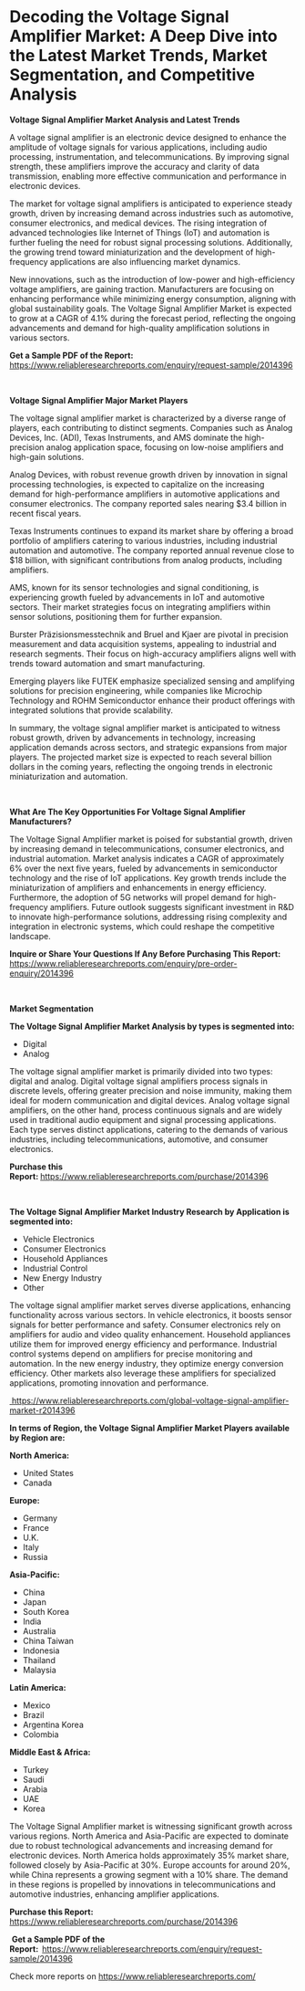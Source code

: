 <p><h1>Decoding the Voltage Signal Amplifier Market: A Deep Dive into the Latest Market Trends, Market Segmentation, and Competitive Analysis</h1></p><p><strong>Voltage Signal Amplifier Market Analysis and Latest Trends</strong></p>
<p><p>A voltage signal amplifier is an electronic device designed to enhance the amplitude of voltage signals for various applications, including audio processing, instrumentation, and telecommunications. By improving signal strength, these amplifiers improve the accuracy and clarity of data transmission, enabling more effective communication and performance in electronic devices.</p><p>The market for voltage signal amplifiers is anticipated to experience steady growth, driven by increasing demand across industries such as automotive, consumer electronics, and medical devices. The rising integration of advanced technologies like Internet of Things (IoT) and automation is further fueling the need for robust signal processing solutions. Additionally, the growing trend toward miniaturization and the development of high-frequency applications are also influencing market dynamics.</p><p>New innovations, such as the introduction of low-power and high-efficiency voltage amplifiers, are gaining traction. Manufacturers are focusing on enhancing performance while minimizing energy consumption, aligning with global sustainability goals. The Voltage Signal Amplifier Market is expected to grow at a CAGR of 4.1% during the forecast period, reflecting the ongoing advancements and demand for high-quality amplification solutions in various sectors.</p></p>
<p><strong>Get a Sample PDF of the Report:&nbsp;</strong> <a href="https://www.reliableresearchreports.com/enquiry/request-sample/2014396?utm_campaign=2221&utm_medium=2&utm_source=Github&utm_content=ia&utm_term=11022025&utm_id=voltage-signal-amplifier">https://www.reliableresearchreports.com/enquiry/request-sample/2014396</a></p>
<p>&nbsp;</p>
<p><strong>Voltage Signal Amplifier Major Market Players</strong></p>
<p><p>The voltage signal amplifier market is characterized by a diverse range of players, each contributing to distinct segments. Companies such as Analog Devices, Inc. (ADI), Texas Instruments, and AMS dominate the high-precision analog application space, focusing on low-noise amplifiers and high-gain solutions. </p><p>Analog Devices, with robust revenue growth driven by innovation in signal processing technologies, is expected to capitalize on the increasing demand for high-performance amplifiers in automotive applications and consumer electronics. The company reported sales nearing $3.4 billion in recent fiscal years.</p><p>Texas Instruments continues to expand its market share by offering a broad portfolio of amplifiers catering to various industries, including industrial automation and automotive. The company reported annual revenue close to $18 billion, with significant contributions from analog products, including amplifiers.</p><p>AMS, known for its sensor technologies and signal conditioning, is experiencing growth fueled by advancements in IoT and automotive sectors. Their market strategies focus on integrating amplifiers within sensor solutions, positioning them for further expansion.</p><p>Burster Präzisionsmesstechnik and Bruel and Kjaer are pivotal in precision measurement and data acquisition systems, appealing to industrial and research segments. Their focus on high-accuracy amplifiers aligns well with trends toward automation and smart manufacturing.</p><p>Emerging players like FUTEK emphasize specialized sensing and amplifying solutions for precision engineering, while companies like Microchip Technology and ROHM Semiconductor enhance their product offerings with integrated solutions that provide scalability.</p><p>In summary, the voltage signal amplifier market is anticipated to witness robust growth, driven by advancements in technology, increasing application demands across sectors, and strategic expansions from major players. The projected market size is expected to reach several billion dollars in the coming years, reflecting the ongoing trends in electronic miniaturization and automation.</p></p>
<p>&nbsp;</p>
<p><strong>What Are The Key Opportunities For Voltage Signal Amplifier Manufacturers?</strong></p>
<p><p>The Voltage Signal Amplifier market is poised for substantial growth, driven by increasing demand in telecommunications, consumer electronics, and industrial automation. Market analysis indicates a CAGR of approximately 6% over the next five years, fueled by advancements in semiconductor technology and the rise of IoT applications. Key growth trends include the miniaturization of amplifiers and enhancements in energy efficiency. Furthermore, the adoption of 5G networks will propel demand for high-frequency amplifiers. Future outlook suggests significant investment in R&D to innovate high-performance solutions, addressing rising complexity and integration in electronic systems, which could reshape the competitive landscape.</p></p>
<p><strong>Inquire or Share Your Questions If Any Before Purchasing This Report:</strong> <a href="https://www.reliableresearchreports.com/enquiry/pre-order-enquiry/2014396?utm_campaign=2221&utm_medium=2&utm_source=Github&utm_content=ia&utm_term=11022025&utm_id=voltage-signal-amplifier">https://www.reliableresearchreports.com/enquiry/pre-order-enquiry/2014396</a></p>
<p>&nbsp;</p>
<p><strong>Market Segmentation</strong></p>
<p><strong>The Voltage Signal Amplifier Market Analysis by types is segmented into:</strong></p>
<p><ul><li>Digital</li><li>Analog</li></ul></p>
<p><p>The voltage signal amplifier market is primarily divided into two types: digital and analog. Digital voltage signal amplifiers process signals in discrete levels, offering greater precision and noise immunity, making them ideal for modern communication and digital devices. Analog voltage signal amplifiers, on the other hand, process continuous signals and are widely used in traditional audio equipment and signal processing applications. Each type serves distinct applications, catering to the demands of various industries, including telecommunications, automotive, and consumer electronics.</p></p>
<p><strong>Purchase this Report:&nbsp;</strong><a href="https://www.reliableresearchreports.com/purchase/2014396?utm_campaign=2221&utm_medium=2&utm_source=Github&utm_content=ia&utm_term=11022025&utm_id=voltage-signal-amplifier">https://www.reliableresearchreports.com/purchase/2014396</a></p>
<p>&nbsp;</p>
<p><strong>The Voltage Signal Amplifier Market Industry Research by Application is segmented into:</strong></p>
<p><ul><li>Vehicle Electronics</li><li>Consumer Electronics</li><li>Household Appliances</li><li>Industrial Control</li><li>New Energy Industry</li><li>Other</li></ul></p>
<p><p>The voltage signal amplifier market serves diverse applications, enhancing functionality across various sectors. In vehicle electronics, it boosts sensor signals for better performance and safety. Consumer electronics rely on amplifiers for audio and video quality enhancement. Household appliances utilize them for improved energy efficiency and performance. Industrial control systems depend on amplifiers for precise monitoring and automation. In the new energy industry, they optimize energy conversion efficiency. Other markets also leverage these amplifiers for specialized applications, promoting innovation and performance.</p></p>
<p><a href="https://www.reliableresearchreports.com/global-voltage-signal-amplifier-market-r2014396?utm_campaign=2221&utm_medium=2&utm_source=Github&utm_content=ia&utm_term=11022025&utm_id=voltage-signal-amplifier">&nbsp;https://www.reliableresearchreports.com/global-voltage-signal-amplifier-market-r2014396</a></p>
<p><strong>In terms of Region, the Voltage Signal Amplifier Market Players available by Region are:</strong></p>
<p>
    <p> <strong> North America: </strong>
        <ul>
            <li>United States</li>
            <li>Canada</li>
        </ul>
        </p> 
    <p> <strong> Europe: </strong>
        <ul>
            <li>Germany</li>
            <li>France</li>
            <li>U.K.</li>
            <li>Italy</li>
            <li>Russia</li>
        </ul>
        </p> 
    <p> <strong> Asia-Pacific: </strong>
        <ul>
            <li>China</li>
            <li>Japan</li>
            <li>South Korea</li>
            <li>India</li>
            <li>Australia</li>
            <li>China Taiwan</li>
            <li>Indonesia</li>
            <li>Thailand</li>
            <li>Malaysia</li>
        </ul>
        </p> 
    <p> <strong> Latin America: </strong>
        <ul>
            <li>Mexico</li>
            <li>Brazil</li>
            <li>Argentina Korea</li>
            <li>Colombia</li>
        </ul>
        </p> 
    <p> <strong> Middle East & Africa: </strong>
        <ul>
            <li>Turkey</li>
            <li>Saudi</li>
            <li>Arabia</li>
            <li>UAE</li>
            <li>Korea</li>
        </ul>
    </p>
    </p>
<p><p>The Voltage Signal Amplifier market is witnessing significant growth across various regions. North America and Asia-Pacific are expected to dominate due to robust technological advancements and increasing demand for electronic devices. North America holds approximately 35% market share, followed closely by Asia-Pacific at 30%. Europe accounts for around 20%, while China represents a growing segment with a 10% share. The demand in these regions is propelled by innovations in telecommunications and automotive industries, enhancing amplifier applications.</p></p>
<p><strong>Purchase this Report: </strong><a href="https://www.reliableresearchreports.com/purchase/2014396?utm_campaign=2221&utm_medium=2&utm_source=Github&utm_content=ia&utm_term=11022025&utm_id=voltage-signal-amplifier">https://www.reliableresearchreports.com/purchase/2014396</a></p>
<p>&nbsp;<strong>Get a Sample PDF of the Report:&nbsp;&nbsp;</strong><a href="https://www.reliableresearchreports.com/enquiry/request-sample/2014396?utm_campaign=2221&utm_medium=2&utm_source=Github&utm_content=ia&utm_term=11022025&utm_id=voltage-signal-amplifier">https://www.reliableresearchreports.com/enquiry/request-sample/2014396</a></p>
<p><strong></strong></p>
<p>Check more reports on <a href="https://www.reliableresearchreports.com/?utm_campaign=2221&utm_medium=2&utm_source=Github&utm_content=ia&utm_term=11022025&utm_id=voltage-signal-amplifier">https://www.reliableresearchreports.com/</a></p>
